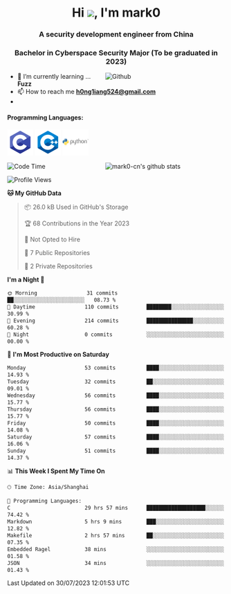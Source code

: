 <h1 align="center">Hi <img src="https://raw.githubusercontent.com/iampavangandhi/iampavangandhi/master/gifs/Hi.gif" width="30px">, I'm mark0</h1>

<h3 align="center">A security development engineer from China</h3>
<h3 align="center">Bachelor in Cyberspace Security Major (To be graduated in 2023)</h3>

<img width="55%" align="right" alt="Github" src="https://raw.githubusercontent.com/onimur/.github/master/.resources/git-header.svg" />

<!-- - 🔭 I’m currently working on **vKarma Webapp** -->
<!-- - 💬 Ask me about ... **Web Develpoment** -->
<!-- - 😄 Employement ... **Open for intern opportunities** -->
<!-- - ⚡ Fun fact ... **Anime**❤ -->
- 🌱 I’m currently learning ... **Fuzz**
- 📫 How to reach me **h0ng1iang524@gmail.com**
- 

<h4>Programming Languages: </h4>
<p align="left">
 <img style="margin: auto;" src="https://raw.githubusercontent.com/sachinverma53121/sachinverma53121/master/icons/c.png" alt=c width="60" height="60"/>
 <img style="margin: auto;" src="https://raw.githubusercontent.com/sachinverma53121/sachinverma53121/master/icons/cpp.png" alt=cplusplus width="60" height="60"/>
 <img style="margin: auto;" src="https://raw.githubusercontent.com/sachinverma53121/sachinverma53121/master/icons/python.png" alt=python width="60" height="60"/>
</p>

<img width="55%" align="right" alt="mark0-cn's github stats" src="https://github-readme-stats.vercel.app/api?username=mark0-cn&show_icons=true&hide_border=true" />

<!--START_SECTION:waka-->
![Code Time](http://img.shields.io/badge/Code%20Time-1%2C079%20hrs%201%20min-blue)

![Profile Views](http://img.shields.io/badge/Profile%20Views-0-blue)

**🐱 My GitHub Data** 

> 📦 26.0 kB Used in GitHub's Storage 
 > 
> 🏆 68 Contributions in the Year 2023
 > 
> 🚫 Not Opted to Hire
 > 
> 📜 7 Public Repositories 
 > 
> 🔑 2 Private Repositories 
 > 
**I'm a Night 🦉** 

```text
🌞 Morning                31 commits          ██░░░░░░░░░░░░░░░░░░░░░░░   08.73 % 
🌆 Daytime                110 commits         ████████░░░░░░░░░░░░░░░░░   30.99 % 
🌃 Evening                214 commits         ███████████████░░░░░░░░░░   60.28 % 
🌙 Night                  0 commits           ░░░░░░░░░░░░░░░░░░░░░░░░░   00.00 % 
```
📅 **I'm Most Productive on Saturday** 

```text
Monday                   53 commits          ████░░░░░░░░░░░░░░░░░░░░░   14.93 % 
Tuesday                  32 commits          ██░░░░░░░░░░░░░░░░░░░░░░░   09.01 % 
Wednesday                56 commits          ████░░░░░░░░░░░░░░░░░░░░░   15.77 % 
Thursday                 56 commits          ████░░░░░░░░░░░░░░░░░░░░░   15.77 % 
Friday                   50 commits          ████░░░░░░░░░░░░░░░░░░░░░   14.08 % 
Saturday                 57 commits          ████░░░░░░░░░░░░░░░░░░░░░   16.06 % 
Sunday                   51 commits          ████░░░░░░░░░░░░░░░░░░░░░   14.37 % 
```


📊 **This Week I Spent My Time On** 

```text
🕑︎ Time Zone: Asia/Shanghai

💬 Programming Languages: 
C                        29 hrs 57 mins      ███████████████████░░░░░░   74.42 % 
Markdown                 5 hrs 9 mins        ███░░░░░░░░░░░░░░░░░░░░░░   12.82 % 
Makefile                 2 hrs 57 mins       ██░░░░░░░░░░░░░░░░░░░░░░░   07.35 % 
Embedded Ragel           38 mins             ░░░░░░░░░░░░░░░░░░░░░░░░░   01.58 % 
JSON                     34 mins             ░░░░░░░░░░░░░░░░░░░░░░░░░   01.43 % 
```


 Last Updated on 30/07/2023 12:01:53 UTC
<!--END_SECTION:waka-->


<!--
**mark0-cn/mark0-cn** is a ✨ _special_ ✨ repository because its `README.md` (this file) appears on your GitHub profile.

Here are some ideas to get you started:

- 🔭 I’m currently working on ...
- 🌱 I’m currently learning ...
- 👯 I’m looking to collaborate on ...
- 🤔 I’m looking for help with ...
- 💬 Ask me about ...
- 📫 How to reach me: ...
- 😄 Pronouns: ...
- ⚡ Fun fact: ...
-->
